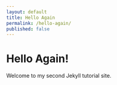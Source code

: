 ```yaml
---
layout: default
title: Hello Again
permalink: /hello-again/
published: false
---
```


# Hello Again!

Welcome to my second Jekyll tutorial site.
